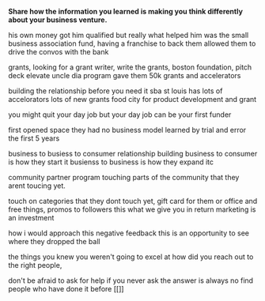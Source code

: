 
**Share how the information you learned is making you think differently about your business venture.**

his own money got him qualified but really what helped him was the small business association fund, having a franchise to back them  allowed them to drive the convos with the bank 

grants, looking for a grant writer, write the grants, 
boston foundation, pitch deck
elevate
uncle dia program gave them 50k 
grants and accelerators

building the relationship before you need it
sba
st louis has lots of accelorators 
lots of new grants
food city for product development and grant 

you might quit your day job but your day job can be your first funder

first opened space they had no business model
learned by trial and error the first 5 years

business to busiess to consumer
relationship building 
business to consumer is how they start it 
busienss to business is how they expand itc

community partner program touching parts of the community that they arent toucing yet.

touch on categories that they dont touch yet, gift card for them or office and free things, promos to followers this what we give you in return marketing is an investment

how i would approach this
negative feedback this is an opportunity to see where they dropped the ball

the things you knew you weren't going to excel at how did you reach out to the right people, 

don't be afraid to ask for help if you never ask the answer is always no
find people who have done it before
[[]]